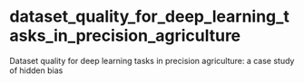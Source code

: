 # dataset_quality_for_deep_learning_tasks_in_precision_agriculture
Dataset quality for deep learning tasks in precision agriculture: a case study of hidden bias
